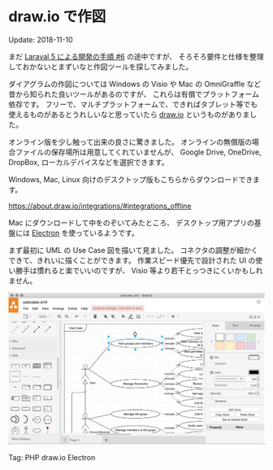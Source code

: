 # draw.io で作図

Update: 2018-11-10

まだ [Laraval 5 による開発の手順 #6](startlaravel6.html) の途中ですが、
そろそろ要件と仕様を整理しておかないとまずいなと作図ツールを探してみました。

ダイアグラムの作図については Windows の Visio や Mac の OmniGraffle など昔から知られた良いツールがあるのですが、
これらは有償でプラットフォーム依存です。
フリーで、マルチプラットフォームで、できればタブレット等でも使えるものがあるとうれしいなと思っていたら
[draw.io](https://www.draw.io)
というものがありました。

オンライン版を少し触って出来の良さに驚きました。
オンラインの無償版の場合ファイルの保存場所は用意してくれていませんが、
Google Drive, OneDrive, DropBox, ローカルデバイスなどを選択できます。

Windows, Mac, Linux 向けのデスクトップ版もこちらからダウンロードできます。

<https://about.draw.io/integrations/#integrations_offline>

Mac にダウンロードして中をのぞいてみたところ、
デスクトップ用アプリの基盤には
[Electron](https://electronjs.org) を使っているようです。

まず最初に UML の Use Case 図を描いて見ました。
コネクタの調整が細かくできて、きれいに描くことができます。
作業スピード優先で設計された UI の使い勝手は慣れると楽でいいのですが、
Visio 等より若干とっつきにくいかもしれません。

![](draw.io.png)

Tag: PHP draw.io Electron
